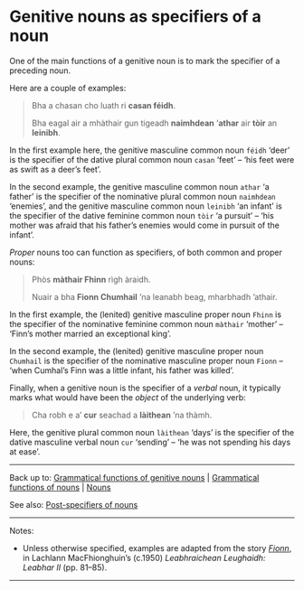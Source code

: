 # Genitive nouns as specifiers of a noun

One of the main functions of a genitive noun is to mark the specifier of a preceding noun.

Here are a couple of examples:

> Bha a chasan cho luath ri **casan féidh**.
>
> Bha eagal air a mhàthair gun tigeadh **naimhdean** ’**athar** air **tòir** an **leinibh**.

In the first example here, the genitive masculine common noun `féidh` ‘deer’ is the specifier of the dative plural common noun `casan` ‘feet’ – ‘his feet were as swift as a deer’s feet’. 

In the second example, the genitive masculine common noun `athar` ‘a father’ is the specifier of the nominative plural common noun `naimhdean` ‘enemies’, and the genitive masculine common noun `leinibh` ‘an infant’ is the specifier of the dative feminine common noun `tòir` ‘a pursuit’ – ‘his mother was afraid that his father’s enemies would come in pursuit of the infant’.

*Proper* nouns too can function as specifiers, of both common and proper nouns:

> Phòs **màthair Fhinn** rìgh àraidh.
>
> Nuair a bha **Fionn Chumhail** ’na leanabh beag, mharbhadh ’athair.

In the first example, the (lenited) genitive masculine proper noun `Fhinn` is the specifier of the nominative feminine common noun `màthair` ‘mother’  – ‘Finn’s mother married an exceptional king’.

In the second example, the (lenited) genitive masculine proper noun `Chumhail` is the specifier of the nominative masculine proper noun `Fionn` – ‘when Cumhal’s Finn was a little infant, his father was killed’.

Finally, when a genitive noun is the specifier of a *verbal* noun, it typically marks what would have been the *object* of the underlying verb:

> Cha robh e a’ **cur** seachad a **làithean** ’na thàmh.

Here, the genitive plural common noun `làithean` ‘days’ is the specifier of the dative masculine verbal noun `cur` ‘sending’ – ‘he was not spending his days at ease’. 

----

Back up to: [Grammatical functions of genitive nouns](index.md) \|  [Grammatical functions of nouns](../index.md) \| [Nouns](../../index.md) 

See also: [Post-specifiers of nouns](../../grammatical-dependents/specifiers/post-specifiers.md)

----

Notes:

- Unless otherwise specified, examples are adapted from the story *[Fionn](../../../texts/Fionn.md)*, in Lachlann MacFhionghuin’s (c.1950) *Leabhraichean Leughaidh: Leabhar II* (pp. 81–85).

----
